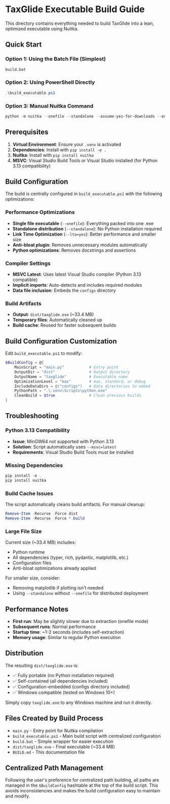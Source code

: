 # TaxGlide Executable Build Guide

This directory contains everything needed to build TaxGlide into a lean, optimized executable using Nuitka.

## Quick Start

### Option 1: Using the Batch File (Simplest)
```cmd
build.bat
```

### Option 2: Using PowerShell Directly
```powershell
.\build_executable.ps1
```

### Option 3: Manual Nuitka Command
```powershell
python -m nuitka --onefile --standalone --assume-yes-for-downloads --enable-plugin=anti-bloat --lto=yes --output-dir=dist --output-filename=taxglide.exe --msvc=latest --enable-plugin=implicit-imports --remove-output main.py --python-flag=no_asserts --python-flag=no_docstrings --include-data-dir=configs=configs
```

## Prerequisites

1. **Virtual Environment**: Ensure your `.venv` is activated
2. **Dependencies**: Install with `pip install -e .`
3. **Nuitka**: Install with `pip install nuitka`
4. **MSVC**: Visual Studio Build Tools or Visual Studio installed (for Python 3.13 compatibility)

## Build Configuration

The build is centrally configured in `build_executable.ps1` with the following optimizations:

### Performance Optimizations
- **Single file executable** (`--onefile`): Everything packed into one .exe
- **Standalone distribution** (`--standalone`): No Python installation required
- **Link Time Optimization** (`--lto=yes`): Better performance and smaller size
- **Anti-bloat plugin**: Removes unnecessary modules automatically
- **Python optimizations**: Removes docstrings and assertions

### Compiler Settings
- **MSVC Latest**: Uses latest Visual Studio compiler (Python 3.13 compatible)
- **Implicit imports**: Auto-detects and includes required modules
- **Data file inclusion**: Embeds the `configs` directory

### Build Artifacts
- **Output**: `dist/taxglide.exe` (~33.4 MB)
- **Temporary files**: Automatically cleaned up
- **Build cache**: Reused for faster subsequent builds

## Build Configuration Customization

Edit `build_executable.ps1` to modify:

```powershell
$BuildConfig = @{
    MainScript = "main.py"           # Entry point
    OutputDir = "dist"               # Output directory
    OutputName = "taxglide"          # Executable name
    OptimizationLevel = "max"        # max, standard, or debug
    IncludeDataDirs = @("configs")   # Data directories to embed
    PythonPath = ".\.venv\Scripts\python.exe"
    CleanBuild = $true               # Clean previous builds
}
```

## Troubleshooting

### Python 3.13 Compatibility
- **Issue**: MinGW64 not supported with Python 3.13
- **Solution**: Script automatically uses `--msvc=latest`
- **Requirements**: Visual Studio Build Tools must be installed

### Missing Dependencies
```powershell
pip install -e .
pip install nuitka
```

### Build Cache Issues
The script automatically cleans build artifacts. For manual cleanup:
```powershell
Remove-Item -Recurse -Force dist
Remove-Item -Recurse -Force *.build
```

### Large File Size
Current size (~33.4 MB) includes:
- Python runtime
- All dependencies (typer, rich, pydantic, matplotlib, etc.)
- Configuration files
- Anti-bloat optimizations already applied

For smaller size, consider:
- Removing matplotlib if plotting isn't needed
- Using `--standalone` without `--onefile` for distributed deployment

## Performance Notes

- **First run**: May be slightly slower due to extraction (onefile mode)
- **Subsequent runs**: Normal performance
- **Startup time**: ~1-2 seconds (includes self-extraction)
- **Memory usage**: Similar to regular Python execution

## Distribution

The resulting `dist/taxglide.exe` is:
- ✅ Fully portable (no Python installation required)
- ✅ Self-contained (all dependencies included)
- ✅ Configuration-embedded (configs directory included)
- ✅ Windows compatible (tested on Windows 10+)

Simply copy `taxglide.exe` to any Windows machine and run it directly.

## Files Created by Build Process

- `main.py` - Entry point for Nuitka compilation
- `build_executable.ps1` - Main build script with centralized configuration
- `build.bat` - Simple wrapper for easier execution
- `dist/taxglide.exe` - Final executable (~33.4 MB)
- `BUILD.md` - This documentation file

## Centralized Path Management

Following the user's preference for centralized path building, all paths are managed in the `$BuildConfig` hashtable at the top of the build script. This avoids inconsistencies and makes the build configuration easy to maintain and modify.
